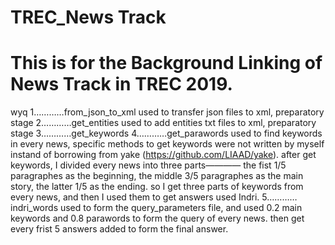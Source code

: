 # TREC_News Track
# This is for the Background Linking of News Track in TREC 2019.

wyq
1…………from_json_to_xml
     used to transfer json files to xml, preparatory stage
2…………get_entities
     used to add entities txt files to xml, preparatory stage
3…………get_keywords
4…………get_parawords
     used to find keywords in every news, specific methods to get keywords were not written by myself instand of borrowing from yake (https://github.com/LIAAD/yake).
     after get keywords, I divided every news into three parts———— the fist 1/5 paragraphes as the beginning, the middle 3/5 paragraphes as the main story, the latter 1/5 as the ending.
     so I get three parts of keywords from every news, and then I used them to get answers used Indri.
5…………indri_words
     used to form the query_parameters file, and used 0.2 main keywords and 0.8 parawords to form the query of every news.
     then get every frist 5 answers added to form the final answer.
